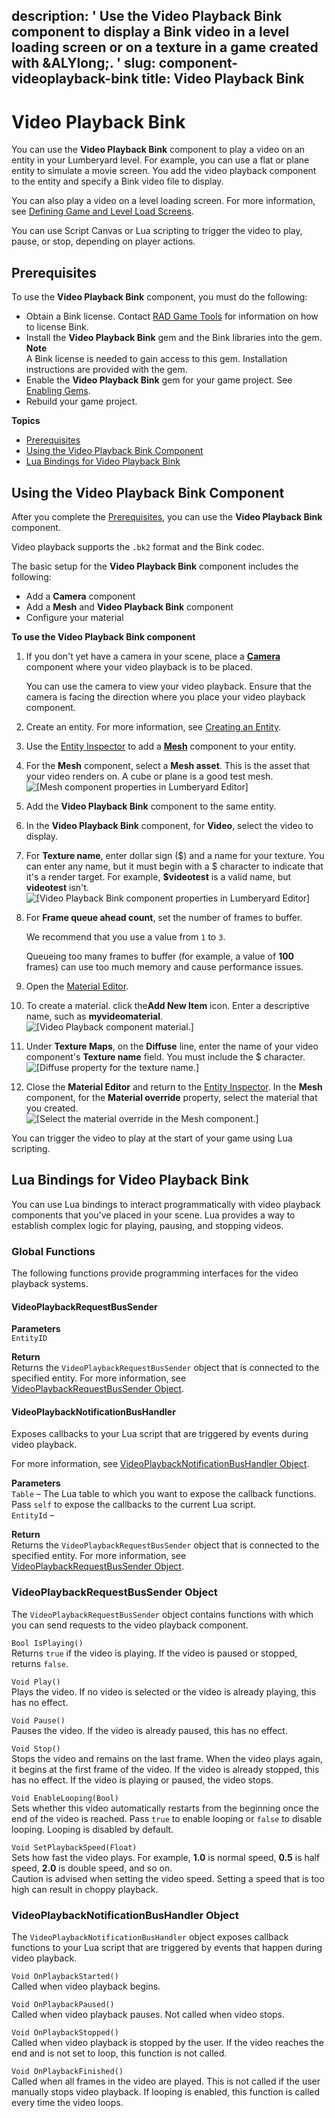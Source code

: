 description: ' Use the Video Playback Bink component to display a Bink video in a
  level loading screen or on a texture in a game created with &ALYlong;. '
slug: component-videoplayback-bink
title: Video Playback Bink
---
# Video Playback Bink<a name="component-videoplayback-bink"></a>

You can use the **Video Playback Bink** component to play a video on an entity in your Lumberyard level\. For example, you can use a flat or plane entity to simulate a movie screen\. You add the video playback component to the entity and specify a Bink video file to display\.

You can also play a video on a level loading screen\. For more information, see [Defining Game and Level Load Screens](ui-editor-load-screens.md)\.

You can use Script Canvas or Lua scripting to trigger the video to play, pause, or stop, depending on player actions\.

## Prerequisites<a name="prerequisites-videoplayback-bink-component"></a>

To use the **Video Playback Bink** component, you must do the following:
+ Obtain a Bink license\. Contact [RAD Game Tools](http://www.radgametools.com/bnkmain.htm) for information on how to license Bink\.
+ Install the **Video Playback Bink** gem and the Bink libraries into the gem\.
**Note**  
A Bink license is needed to gain access to this gem\. Installation instructions are provided with the gem\.
+ Enable the **Video Playback Bink** gem for your game project\. See [Enabling Gems](gems-system-using-project-configurator.md)\.
+ Rebuild your game project\.

**Topics**
+ [Prerequisites](#prerequisites-videoplayback-bink-component)
+ [Using the Video Playback Bink Component](#component-videoplayback-bink-instructions)
+ [Lua Bindings for Video Playback Bink](#component-videoplayback-bink-lua)

## Using the Video Playback Bink Component<a name="component-videoplayback-bink-instructions"></a>

 After you complete the [Prerequisites](#prerequisites-videoplayback-bink-component), you can use the **Video Playback Bink** component\.

Video playback supports the `.bk2` format and the Bink codec\.

The basic setup for the **Video Playback Bink** component includes the following:
+ Add a **Camera** component
+ Add a **Mesh** and **Video Playback Bink** component
+ Configure your material

**To use the Video Playback Bink component**

1. If you don't yet have a camera in your scene, place a **[Camera](component-camera.md)** component where your video playback is to be placed\. 

   You can use the camera to view your video playback\. Ensure that the camera is facing the direction where you place your video playback component\.

1. Create an entity\. For more information, see [Creating an Entity](creating-entity.md)\.

1. Use the [Entity Inspector](component-entity-inspector.md) to add a **[Mesh](component-static-mesh.md)** component to your entity\.

1. For the **Mesh** component, select a **Mesh asset**\. This is the asset that your video renders on\. A cube or plane is a good test mesh\.  
![\[Mesh component properties in Lumberyard Editor\]](/images/component/component-mesh-component-properties.png)

1. Add the **Video Playback Bink** component to the same entity\. 

1.  In the **Video Playback Bink** component, for **Video**, select the video to display\. 

1. For **Texture name**, enter dollar sign \($\) and a name for your texture\. You can enter any name, but it must begin with a $ character to indicate that it's a render target\. For example, **$videotest** is a valid name, but **videotest** isn't\.   
![\[Video Playback Bink component properties in Lumberyard Editor\]](/images/component/component-videoplayback-bink-videoname.png)

1. For **Frame queue ahead count**, set the number of frames to buffer\.

   We recommend that you use a value from `1` to `3`\.

   Queueing too many frames to buffer \(for example, a value of **100** frames\) can use too much memory and cause performance issues\.

1. Open the [Material Editor](mat-intro.md)\.

1. To create a material\. click the**Add New Item** icon\. Enter a descriptive name, such as **myvideomaterial**\.  
![\[Video Playback component material.\]](/images/component/component-videoplayback-material.png)

1. Under **Texture Maps**, on the **Diffuse** line, enter the name of your video component's **Texture name** field\. You must include the $ character\.  
![\[Diffuse property for the texture name.\]](/images/component/component-videoplayback-diffuse.png)

1. Close the **Material Editor** and return to the [Entity Inspector](component-entity-inspector.md)\. In the **Mesh** component, for the **Material override** property, select the material that you created\.  
![\[Select the material override in the Mesh component.\]](/images/component/component-videoplayback-override.png)

 You can trigger the video to play at the start of your game using Lua scripting\.

## Lua Bindings for Video Playback Bink<a name="component-videoplayback-bink-lua"></a>

You can use Lua bindings to interact programmatically with video playback components that you’ve placed in your scene\. Lua provides a way to establish complex logic for playing, pausing, and stopping videos\. 

### Global Functions<a name="component-videoplayback-bink-lua-global"></a>

The following functions provide programming interfaces for the video playback systems\.

#### VideoPlaybackRequestBusSender<a name="VideoPlaybackBinkRequestBusSender"></a>

**Parameters**  
`EntityID`

**Return**  
Returns the `VideoPlaybackRequestBusSender` object that is connected to the specified entity\. For more information, see [VideoPlaybackRequestBusSender Object](#component-videoplayback-bink-videoplaybackrequestbussender)\.

#### VideoPlaybackNotificationBusHandler<a name="VideoPlaybackBinkNotificationBusHandler"></a>

Exposes callbacks to your Lua script that are triggered by events during video playback\.

For more information, see [VideoPlaybackNotificationBusHandler Object](#component-videoplayback-bink-videoplaybacknotificationbushandler)\. 

**Parameters**  
`Table` – The Lua table to which you want to expose the callback functions\. Pass `self` to expose the callbacks to the current Lua script\.  
`EntityId` – 

**Return**  
Returns the `VideoPlaybackRequestBusSender` object that is connected to the specified entity\. For more information, see [VideoPlaybackRequestBusSender Object](#component-videoplayback-bink-videoplaybackrequestbussender)\.

### VideoPlaybackRequestBusSender Object<a name="component-videoplayback-bink-videoplaybackrequestbussender"></a>

The `VideoPlaybackRequestBusSender` object contains functions with which you can send requests to the video playback component\.

`Bool IsPlaying()`  
Returns `true` if the video is playing\. If the video is paused or stopped, returns `false`\.

`Void Play()`  
Plays the video\. If no video is selected or the video is already playing, this has no effect\.

`Void Pause()`  
Pauses the video\. If the video is already paused, this has no effect\. 

`Void Stop()`  
Stops the video and remains on the last frame\. When the video plays again, it begins at the first frame of the video\. If the video is already stopped, this has no effect\. If the video is playing or paused, the video stops\.

`Void EnableLooping(Bool)`  
Sets whether this video automatically restarts from the beginning once the end of the video is reached\. Pass `true` to enable looping or `false` to disable looping\. Looping is disabled by default\.

`Void SetPlaybackSpeed(Float)`  
Sets how fast the video plays\. For example, **1\.0** is normal speed, **0\.5** is half speed, **2\.0** is double speed, and so on\.  
Caution is advised when setting the video speed\. Setting a speed that is too high can result in choppy playback\.

### VideoPlaybackNotificationBusHandler Object<a name="component-videoplayback-bink-videoplaybacknotificationbushandler"></a>

The `VideoPlaybackNotificationBusHandler` object exposes callback functions to your Lua script that are triggered by events that happen during video playback\. 

`Void OnPlaybackStarted()`  
Called when video playback begins\.

`Void OnPlaybackPaused()`  
Called when video playback pauses\. Not called when video stops\. 

`Void OnPlaybackStopped()`  
Called when video playback is stopped by the user\. If the video reaches the end and is not set to loop, this function is not called\. 

`Void OnPlaybackFinished()`  
Called when all frames in the video are played\. This is not called if the user manually stops video playback\. If looping is enabled, this function is called every time the video loops\. 
